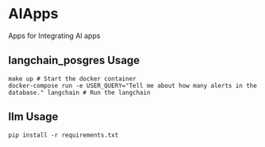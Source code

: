 # AIApps
Apps for Integrating AI apps

## langchain_posgres Usage
```shell
make up # Start the docker container
docker-compose run -e USER_QUERY="Tell me about how many alerts in the database." langchain # Run the langchain
```

## llm Usage
```shell
pip install -r requirements.txt
```

